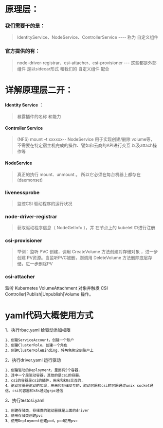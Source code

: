 # 原理层：

### 我们需要干的是：
>IdentityService、NodeService、ControllerService   ---- 称为 自定义组件

### 官方提供的有：
> node-driver-registrar、csi-attacher、csi-provisioner  --- 这些都是外部组件 是以sidecar形式 和我们的 自定义组件  配合

# 详解原理层二开：
#### Identity Service ： 
>暴露插件的名称  和能力

#### Controller Service 
>(NFS)   mount –t xxxxxx--  NodeService
用于实现创建/删除 volume等，不需要在特定宿主机完成的操作、譬如和云商的API进行交互 以及attach操作等

#### NodeService
>真正的执行 mount、unmount 。 所以它必须在每台机器上都存在  (daemonset)

### livenessprobe
>监控CSI 驱动程序的运行状况

### node-driver-registrar
>获取驱动程序信息（ NodeGetInfo ），并 在节点上的 kubelet 中进行注册

### csi-provisioner
>举例：监听 PVC 创建，调用 CreateVolume 方法创建对存储对象 ，进一步创建 PV资源。当监听PVC被删，则调用 DeleteVolume 方法删除底层存储，进一步删除PV

### csi-attacher
监听 Kubernetes VolumeAttachment 对象并触发 CSI  Controller[Publish|Unpublish]Volume 操作。

    

# yaml代码大概使用方式    
1、执行rbac.yaml 给驱动添加权限

    1、创建ServiceAccount，创建一个账户
    2、创建ClusterRole，创建一个角色
    3、创建ClusterRoleBinding，将角色绑定到账户上

2、执行driver.yaml 运行驱动

    1、创建驱动的Deployment，里面有5个容器，
    2、其中一个是驱动容器，其他的是csi的容器，
    3、csi的容器是csi的插件，用来和k8s交互的，
    4、驱动容器是驱动的实现，用来和存储交互的，驱动容器和csi的容器通过unix socket通信，csi的容器和k8s通过grpc通信
    


3、执行testcsi.yaml 

    1、创建存储类，存储类的驱动器就是上面的driver
    2、使用存储类创建pvc
    3、使用Deployment创建pod，pod使用pvc




